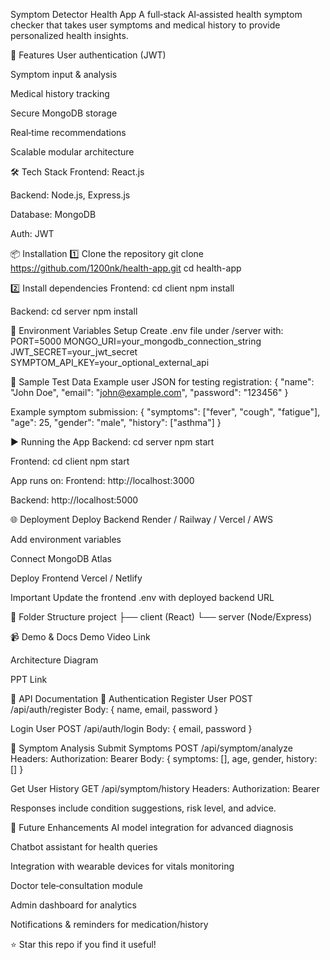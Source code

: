 Symptom Detector Health App
A full‑stack AI‑assisted health symptom checker that takes user symptoms and medical history to provide personalized health insights.

🚀 Features
User authentication (JWT)


Symptom input & analysis


Medical history tracking


Secure MongoDB storage


Real‑time recommendations


Scalable modular architecture



🛠️ Tech Stack
Frontend: React.js


Backend: Node.js, Express.js


Database: MongoDB


Auth: JWT



📦 Installation
1️⃣ Clone the repository
git clone https://github.com/1200nk/health-app.git
cd health-app

2️⃣ Install dependencies
Frontend:
cd client
npm install

Backend:
cd server
npm install


🔑 Environment Variables Setup
Create .env file under /server with:
PORT=5000
MONGO_URI=your_mongodb_connection_string
JWT_SECRET=your_jwt_secret
SYMPTOM_API_KEY=your_optional_external_api

🧪 Sample Test Data
Example user JSON for testing registration:
{
  "name": "John Doe",
  "email": "john@example.com",
  "password": "123456"
}

Example symptom submission:
{
  "symptoms": ["fever", "cough", "fatigue"],
  "age": 25,
  "gender": "male",
  "history": ["asthma"]
}


▶️ Running the App
Backend:
cd server
npm start

Frontend:
cd client
npm start

App runs on:
Frontend: http://localhost:3000


Backend: http://localhost:5000



🌐 Deployment
Deploy Backend
Render / Railway / Vercel / AWS


Add environment variables


Connect MongoDB Atlas


Deploy Frontend
Vercel / Netlify


Important
Update the frontend .env with deployed backend URL



📎 Folder Structure
project
 ├── client (React)
 └── server (Node/Express)


📹 Demo & Docs
Demo Video Link


Architecture Diagram


PPT Link

📡 API Documentation
🔐 Authentication
Register User
POST /api/auth/register
Body: { name, email, password }

Login User
POST /api/auth/login
Body: { email, password }

💊 Symptom Analysis
Submit Symptoms
POST /api/symptom/analyze
Headers: Authorization: Bearer <token>
Body: { symptoms: [], age, gender, history: [] }

Get User History
GET /api/symptom/history
Headers: Authorization: Bearer <token>

Responses include condition suggestions, risk level, and advice.

🚀 Future Enhancements
AI model integration for advanced diagnosis


Chatbot assistant for health queries


Integration with wearable devices for vitals monitoring


Doctor tele‑consultation module


Admin dashboard for analytics


Notifications & reminders for medication/history


⭐ Star this repo if you find it useful!

